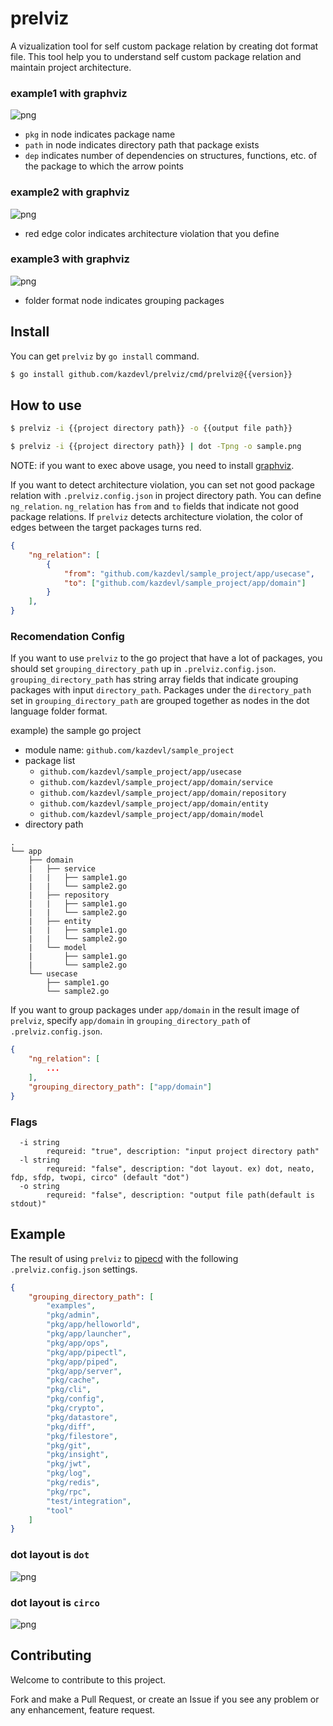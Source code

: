 # prelviz
A vizualization tool for self custom package relation by creating dot format file.
This tool help you to understand self custom package relation and maintain project architecture.

### example1 with graphviz
![png](images/1.png)
- `pkg` in node indicates package name
- `path` in node indicates directory path that package exists
- `dep` indicates number of dependencies on structures, functions, etc. of the package to which the arrow points

### example2 with graphviz
![png](images/2.png)
- red edge color indicates architecture violation that you define

### example3 with graphviz
![png](images/3.png)
- folder format node indicates grouping packages

## Install

You can get `prelviz` by `go install` command.

```bash
$ go install github.com/kazdevl/prelviz/cmd/prelviz@{{version}}
```

## How to use
```bash
$ prelviz -i {{project directory path}} -o {{output file path}}
```

```bash
$ prelviz -i {{project directory path}} | dot -Tpng -o sample.png
```
NOTE: if you want to exec above usage, you need to install [graphviz](https://www.graphviz.org/).

If you want to detect architecture violation, you can set not good package relation with `.prelviz.config.json` in project directory path.
You can define `ng_relation`.
`ng_relation` has `from` and `to` fields that indicate not good package relations.
If `prelviz` detects architecture violation, the color of edges between the target packages turns red.

```json
{
    "ng_relation": [
        {
            "from": "github.com/kazdevl/sample_project/app/usecase",
            "to": ["github.com/kazdevl/sample_project/app/domain"]
        }
    ],
}
```

### Recomendation Config
If you want to use `prelviz` to the go project that have a lot of packages, you should set `grouping_directory_path` up in `.prelviz.config.json`.
`grouping_directory_path` has string array fields that indicate grouping packages with input `directory_path`.
Packages under the `directory_path` set in `grouping_directory_path` are grouped together as nodes in the dot language folder format.

example)
the sample go project
- module name: `github.com/kazdevl/sample_project`
- package list
    - `github.com/kazdevl/sample_project/app/usecase`
    - `github.com/kazdevl/sample_project/app/domain/service`
    - `github.com/kazdevl/sample_project/app/domain/repository`
    - `github.com/kazdevl/sample_project/app/domain/entity`
    - `github.com/kazdevl/sample_project/app/domain/model`
- directory path
```
.
└── app
    ├── domain
    |   ├── service
    |   |   ├── sample1.go
    |   |   └── sample2.go
    |   ├── repository
    |   |   ├── sample1.go
    |   |   └── sample2.go
    |   ├── entity
    |   |   ├── sample1.go
    |   |   └── sample2.go
    |   └── model
    |       ├── sample1.go
    |       └── sample2.go
    └── usecase
        ├── sample1.go
        └── sample2.go
```

If you want to group packages under `app/domain` in the result image of `prelviz`, specify `app/domain` in `grouping_directory_path` of `.prelviz.config.json`.

```json
{
    "ng_relation": [
        ...
    ],
    "grouping_directory_path": ["app/domain"]
}
```

### Flags
```
  -i string
        requreid: "true", description: "input project directory path"
  -l string
        requreid: "false", description: "dot layout. ex) dot, neato, fdp, sfdp, twopi, circo" (default "dot")
  -o string
        requreid: "false", description: "output file path(default is stdout)"
```

## Example
The result of using `prelviz` to [pipecd](https://github.com/pipe-cd/pipecd) with the following `.prelviz.config.json` settings.

```json
{
    "grouping_directory_path": [
        "examples",
        "pkg/admin",
        "pkg/app/helloworld",
        "pkg/app/launcher",
        "pkg/app/ops",
        "pkg/app/pipectl",
        "pkg/app/piped",
        "pkg/app/server",
        "pkg/cache",
        "pkg/cli",
        "pkg/config",
        "pkg/crypto",
        "pkg/datastore",
        "pkg/diff",
        "pkg/filestore",
        "pkg/git",
        "pkg/insight",
        "pkg/jwt",
        "pkg/log",
        "pkg/redis",
        "pkg/rpc",
        "test/integration",
        "tool"
    ]
}
```

### dot layout is `dot`
![png](images/4.png)

### dot layout is `circo`
![png](images/5.png)

## Contributing
Welcome to contribute to this project.

Fork and make a Pull Request, or create an Issue if you see any problem or any enhancement, feature request.